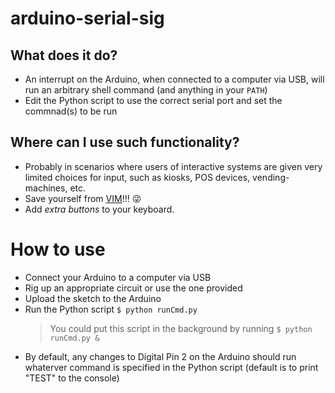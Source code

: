 # arduino-serial-sig

## What does it do?
* An interrupt on the Arduino, when connected to a computer via USB, will run an arbitrary shell command (and anything in your `PATH`)
* Edit the Python script to use the correct serial port and set the commnad(s) to be run

## Where can I use such functionality?
* Probably in scenarios where users of interactive systems are given very limited choices for input,
  such as kiosks, POS devices, vending-machines, etc.
* Save yourself from [VIM](https://github.com/caseykneale/VIMKiller.git)!!! :stuck_out_tongue_winking_eye:
* Add _extra buttons_ to your keyboard.

# How to use
* Connect your Arduino to a computer via USB
* Rig up an appropriate circuit or use the one provided
* Upload the sketch to the Arduino
* Run the Python script `$ python runCmd.py`
    > You could put this script in the background by running `$ python runCmd.py &`
* By default, any changes to Digital Pin 2 on the Arduino should run whaterver command is specified
  in the Python script (default is to print "TEST" to the console)
